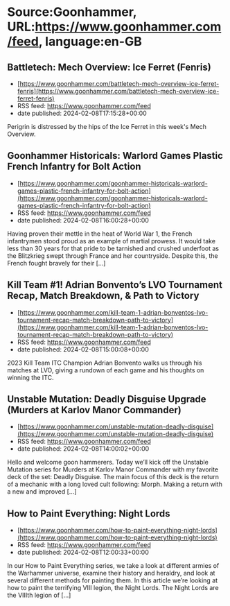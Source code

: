 # Source:Goonhammer, URL:https://www.goonhammer.com/feed, language:en-GB

## Battletech: Mech Overview: Ice Ferret (Fenris)
 - [https://www.goonhammer.com/battletech-mech-overview-ice-ferret-fenris](https://www.goonhammer.com/battletech-mech-overview-ice-ferret-fenris)
 - RSS feed: https://www.goonhammer.com/feed
 - date published: 2024-02-08T17:15:28+00:00

Perigrin is distressed by the hips of the Ice Ferret in this week's Mech Overview.

## Goonhammer Historicals: Warlord Games Plastic French Infantry for Bolt Action
 - [https://www.goonhammer.com/goonhammer-historicals-warlord-games-plastic-french-infantry-for-bolt-action](https://www.goonhammer.com/goonhammer-historicals-warlord-games-plastic-french-infantry-for-bolt-action)
 - RSS feed: https://www.goonhammer.com/feed
 - date published: 2024-02-08T16:00:28+00:00

Having proven their mettle in the heat of World War 1, the French infantrymen stood proud as an example of martial prowess. It would take less than 30 years for that pride to be tarnished and crushed underfoot as the Blitzkrieg swept through France and her countryside. Despite this, the French fought bravely for their [&#8230;]

## Kill Team #1! Adrian Bonvento’s LVO Tournament Recap, Match Breakdown, & Path to Victory
 - [https://www.goonhammer.com/kill-team-1-adrian-bonventos-lvo-tournament-recap-match-breakdown-path-to-victory](https://www.goonhammer.com/kill-team-1-adrian-bonventos-lvo-tournament-recap-match-breakdown-path-to-victory)
 - RSS feed: https://www.goonhammer.com/feed
 - date published: 2024-02-08T15:00:08+00:00

2023 Kill Team ITC Champion Adrian Bonvento walks us through his matches at LVO, giving a rundown of each game and his thoughts on winning the ITC.

## Unstable Mutation: Deadly Disguise Upgrade (Murders at Karlov Manor Commander)
 - [https://www.goonhammer.com/unstable-mutation-deadly-disguise](https://www.goonhammer.com/unstable-mutation-deadly-disguise)
 - RSS feed: https://www.goonhammer.com/feed
 - date published: 2024-02-08T14:00:02+00:00

Hello and welcome goon hammerers. Today we&#8217;ll kick off the Unstable Mutation series for Murders at Karlov Manor Commander with my favorite deck of the set: Deadly Disguise. The main focus of this deck is the return of a mechanic with a long loved cult following: Morph. Making a return with a new and improved [&#8230;]

## How to Paint Everything: Night Lords
 - [https://www.goonhammer.com/how-to-paint-everything-night-lords](https://www.goonhammer.com/how-to-paint-everything-night-lords)
 - RSS feed: https://www.goonhammer.com/feed
 - date published: 2024-02-08T12:00:33+00:00

In our How to Paint Everything series, we take a look at different armies of the Warhammer universe, examine their history and heraldry, and look at several different methods for painting them. In this article we&#8217;re looking at how to paint the terrifying VIII legion, the Night Lords. The Night Lords are the VIIIth legion of [&#8230;]

